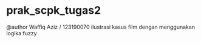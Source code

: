 # prak_scpk_tugas2
 @author Waffiq Aziz / 123190070
 ilustrasi kasus film dengan menggunakan logika fuzzy 
